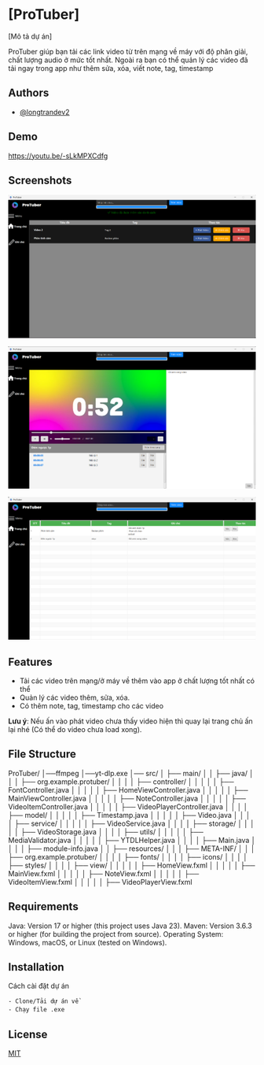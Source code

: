 
# [ProTuber]

[Mô tả dự án]

ProTuber giúp bạn tải các link video từ trên mạng về máy với độ phân giải, chất lượng audio ở mức tốt nhất. Ngoài ra bạn có thể quản lý các video đã tải ngay trong app như thêm sửa, xóa, viết note, tag, timestamp

## Authors

- [@longtrandev2](https://github.com/longtrandev2)


## Demo

https://youtu.be/-sLkMPXCdfg

## Screenshots
![alt text](<Demo-Images/Screenshot 2025-03-25 102132.png>)

![alt text](<Demo-Images/Screenshot 2025-03-25 102258.png>)

![alt text](<Demo-Images/Screenshot 2025-03-25 102306.png>)
## Features

- Tải các video trên mạng/ở máy về thêm vào app ở chất lượng tốt nhất có thể
- Quản lý các video thêm, sửa, xóa.
- Có thêm note, tag, timestamp cho các video

**Lưu ý**: Nếu ấn vào phát video chưa thấy video hiện thì quay lại trang chủ ấn lại nhé (Có thể do video chưa load xong).
##  File Structure

ProTuber/
│──ffmpeg
│──yt-dlp.exe
│── src/
│   ├── main/
│   │   ├── java/
│   │   │   ├── org.example.protuber/
│   │   │   │   ├── controller/
│   │   │   │   │   ├── FontController.java
│   │   │   │   │   ├── HomeViewController.java
│   │   │   │   │   ├── MainViewController.java
│   │   │   │   │   ├── NoteController.java
│   │   │   │   │   ├── VideoItemController.java
│   │   │   │   │   ├── VideoPlayerController.java
│   │   │   │   ├── model/
│   │   │   │   │   ├── Timestamp.java
│   │   │   │   │   ├── Video.java
│   │   │   │   ├── service/
│   │   │   │   │   ├── VideoService.java
│   │   │   │   ├── storage/
│   │   │   │   │   ├── VideoStorage.java
│   │   │   │   ├── utils/
│   │   │   │   │   ├── MediaValidator.java
│   │   │   │   │   ├── YTDLHelper.java
│   │   │   │   ├── Main.java
│   │   │   │   ├── module-info.java
│   │   ├── resources/
│   │   │   ├── META-INF/
│   │   │   ├── org.example.protuber/
│   │   │   │   ├── fonts/
│   │   │   │   ├── icons/
│   │   │   │   ├── styles/
│   │   │   │   ├── view/
│   │   │   │   │   ├── HomeView.fxml
│   │   │   │   │   ├── MainView.fxml
│   │   │   │   │   ├── NoteView.fxml
│   │   │   │   │   ├── VideoItemView.fxml
│   │   │   │   │   ├── VideoPlayerView.fxml

## Requirements

Java: Version 17 or higher (this project uses Java 23).
Maven: Version 3.6.3 or higher (for building the project from source).
Operating System: Windows, macOS, or Linux (tested on Windows).

## Installation

Cách cài đặt dự án

```bash
- Clone/Tải dự án về 
- Chạy file .exe
```
    

## License

[MIT](https://choosealicense.com/licenses/mit/)
